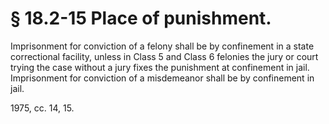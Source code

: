 # § 18.2-15 Place of punishment.

<p>Imprisonment for conviction of a felony shall be by confinement in a state correctional facility, unless in Class 5 and Class 6 felonies the jury or court trying the case without a jury fixes the punishment at confinement in jail. Imprisonment for conviction of a misdemeanor shall be by confinement in jail.</p><p>1975, cc. 14, 15.</p>